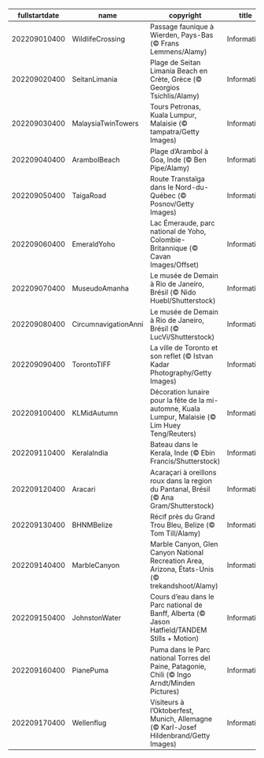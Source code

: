 |fullstartdate|name|copyright|title|image|
|--|--|--|--|--|
202209010400|WildlifeCrossing|Passage faunique à Wierden, Pays-Bas (© Frans Lemmens/Alamy)|Information|![](/fr-CA/2022/09/202209010400WildlifeCrossing.jpg)|
202209020400|SeitanLimania|Plage de Seitan Limania Beach en Crète, Grèce (© Georgios Tsichlis/Alamy)|Information|![](/fr-CA/2022/09/202209020400SeitanLimania.jpg)|
202209030400|MalaysiaTwinTowers|Tours Petronas, Kuala Lumpur, Malaisie (© tampatra/Getty Images)|Information|![](/fr-CA/2022/09/202209030400MalaysiaTwinTowers.jpg)|
202209040400|ArambolBeach|Plage d’Arambol à Goa, Inde  (© Ben Pipe/Alamy)|Information|![](/fr-CA/2022/09/202209040400ArambolBeach.jpg)|
202209050400|TaigaRoad|Route Transtaïga dans le Nord-du-Québec (© Posnov/Getty Images)|Information|![](/fr-CA/2022/09/202209050400TaigaRoad.jpg)|
202209060400|EmeraldYoho|Lac Émeraude, parc national de Yoho, Colombie-Britannique (© Cavan Images/Offset)|Information|![](/fr-CA/2022/09/202209060400EmeraldYoho.jpg)|
202209070400|MuseudoAmanha|Le musée de Demain à Rio de Janeiro, Brésil (© Nido Huebl/Shutterstock)|Information|![](/fr-CA/2022/09/202209070400MuseudoAmanha.jpg)|
202209080400|CircumnavigationAnni|Le musée de Demain à Rio de Janeiro, Brésil  (© LucVi/Shutterstock)|Information|![](/fr-CA/2022/09/202209080400CircumnavigationAnni.jpg)|
202209090400|TorontoTIFF|La ville de Toronto et son reflet (© Istvan Kadar Photography/Getty Images)|Information|![](/fr-CA/2022/09/202209090400TorontoTIFF.jpg)|
202209100400|KLMidAutumn|Décoration lunaire pour la fête de la mi-automne, Kuala Lumpur, Malaisie (© Lim Huey Teng/Reuters)|Information|![](/fr-CA/2022/09/202209100400KLMidAutumn.jpg)|
202209110400|KeralaIndia|Bateau dans le Kerala, Inde (© Ebin Francis/Shutterstock)|Information|![](/fr-CA/2022/09/202209110400KeralaIndia.jpg)|
202209120400|Aracari|Acaraçari à oreillons roux dans la region du Pantanal, Brésil (© Ana Gram/Shutterstock)|Information|![](/fr-CA/2022/09/202209120400Aracari.jpg)|
202209130400|BHNMBelize|Récif près du Grand Trou Bleu, Belize (© Tom Till/Alamy)|Information|![](/fr-CA/2022/09/202209130400BHNMBelize.jpg)|
202209140400|MarbleCanyon|Marble Canyon, Glen Canyon National Recreation Area, Arizona, États-Unis (© trekandshoot/Alamy)|Information|![](/fr-CA/2022/09/202209140400MarbleCanyon.jpg)|
202209150400|JohnstonWater|Cours d’eau dans le Parc national de Banff, Alberta (© Jason Hatfield/TANDEM Stills + Motion)|Information|![](/fr-CA/2022/09/202209150400JohnstonWater.jpg)|
202209160400|PianePuma|Puma dans le Parc national Torres del Paine, Patagonie, Chili (© Ingo Arndt/Minden Pictures)|Information|![](/fr-CA/2022/09/202209160400PianePuma.jpg)|
202209170400|Wellenflug|Visiteurs à l’Oktoberfest, Munich, Allemagne (© Karl-Josef Hildenbrand/Getty Images)|Information|![](/fr-CA/2022/09/202209170400Wellenflug.jpg)|
